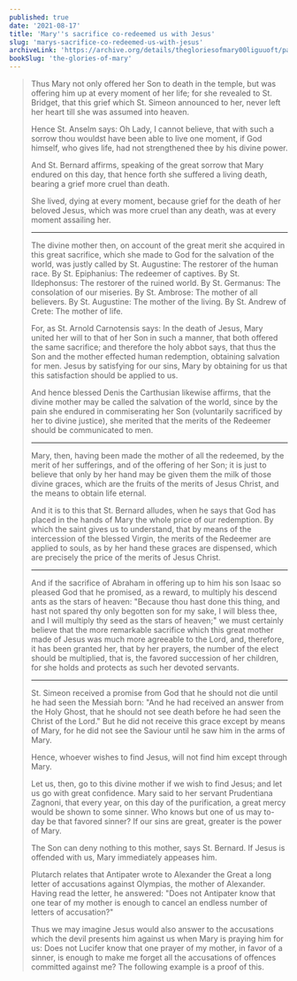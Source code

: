 ```yaml
---
published: true
date: '2021-08-17'
title: 'Mary''s sacrifice co-redeemed us with Jesus'
slug: 'marys-sacrifice-co-redeemed-us-with-jesus'
archiveLink: 'https://archive.org/details/thegloriesofmary00liguuoft/page/467?view=theater'
bookSlug: 'the-glories-of-mary'
---
```


> Thus Mary not only offered her Son to death in the temple, but was offering him up at every moment of her life; for she revealed to St. Bridget, that this grief which St. Simeon announced to her, never left her heart till she was assumed into heaven.
>
> Hence St. Anselm says: Oh Lady, I cannot believe, that with such a sorrow thou wouldst have been able to live one moment, if God himself, who gives life, had not strengthened thee by his divine power.
>
> And St. Bernard affirms, speaking of the great sorrow that Mary endured on this day, that hence forth she suffered a living death, bearing a grief more cruel than death.
>
> She lived, dying at every moment, because grief for the death of her beloved Jesus, which was more cruel than any death, was at every moment assailing her.
>
> ---
>
> The divine mother then, on account of the great merit she acquired in this great sacrifice, which she made to God for the salvation of the world, was justly called by St. Augustine: The restorer of the human race. By St. Epiphanius: The redeemer of captives. By St. Ildephonsus: The restorer of the ruined world. By St. Germanus: The consolation of our miseries. By St. Ambrose: The mother of all believers. By St. Augustine: The mother of the living. By St. Andrew of Crete: The mother of life.
>
> For, as St. Arnold Carnotensis says: In the death of Jesus, Mary united her will to that of her Son in such a manner, that both offered the same sacrifice; and therefore the holy abbot says, that thus the Son and the mother effected human redemption, obtaining salvation for men. Jesus by satisfying for our sins, Mary by obtaining for us that this satisfaction should be applied to us.
>
> And hence blessed Denis the Carthusian likewise affirms, that the divine mother may be called the salvation of the world, since by the pain she endured in commiserating her Son (voluntarily sacrificed by her to divine justice), she merited that the merits of the Redeemer should be communicated to men.
>
> ---
>
> Mary, then, having been made the mother of all the redeemed, by the merit of her sufferings, and of the offering of her Son; it is just to believe that only by her hand may be given them the milk of those divine graces, which are the fruits of the merits of Jesus Christ, and the means to obtain life eternal.
>
> And it is to this that St. Bernard alludes, when he says that God has placed in the hands of Mary the whole price of our redemption. By which the saint gives us to understand, that by means of the intercession of the blessed Virgin, the merits of the Redeemer are applied to souls, as by her hand these graces are dispensed, which are precisely the price of the merits of Jesus Christ.
>
> ---
>
> And if the sacrifice of Abraham in offering up to him his son Isaac so pleased God that he promised, as a reward, to multiply his descend ants as the stars of heaven: "Because thou hast done this thing, and hast not spared thy only begotten son for my sake, I will bless thee, and I will multiply thy seed as the stars of heaven;" we must certainly believe that the more remarkable sacrifice which this great mother made of Jesus was much more agreeable to the Lord, and, therefore, it has been granted her, that by her prayers, the number of the elect should be multiplied, that is, the favored succession of her children, for she holds and protects as such her devoted servants.
>
> ---
>
> St. Simeon received a promise from God that he should not die until he had seen the Messiah born: "And he had received an answer from the Holy Ghost, that he should not see death before he had seen the Christ of the Lord." But he did not receive this grace except by means of Mary, for he did not see the Saviour until he saw him in the arms of Mary.
>
> Hence, whoever wishes to find Jesus, will not find him except through Mary.
>
> Let us, then, go to this divine mother if we wish to find Jesus; and let us go with great confidence. Mary said to her servant Prudentiana Zagnoni, that every year, on this day of the purification, a great mercy would be shown to some sinner. Who knows but one of us may to-day be that favored sinner? If our sins are great, greater is the power of Mary.
>
> The Son can deny nothing to this mother, says St. Bernard. If Jesus is offended with us, Mary immediately appeases him.
>
> Plutarch relates that Antipater wrote to Alexander the Great a long letter of accusations against Olympias, the mother of Alexander. Having read the letter, he answered: "Does not Antipater know that one tear of my mother is enough to cancel an endless number of letters of accusation?"
>
> Thus we may imagine Jesus would also answer to the accusations which the devil presents him against us when Mary is praying him for us: Does not Lucifer know that one prayer of my mother, in favor of a sinner, is enough to make me forget all the accusations of offences committed against me? The following example is a proof of this.